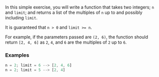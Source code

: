 In this simple exercise, you will write a function that takes two integers; `n` and `limit`; and returns a list of the multiples of `n` up to and possibly including `limit`.

It is guaranteed that `n > 0` and `limit >= n`.

For example, if the parameters passed are `(2, 6)`, the function should return `[2, 4, 6]` as `2`, `4`, and `6` are the multiples of `2` up to `6`.

### Examples
```javascript
n = 2; limit = 6 --> [2, 4, 6]
n = 2; limit = 5 --> [2, 4]
```

